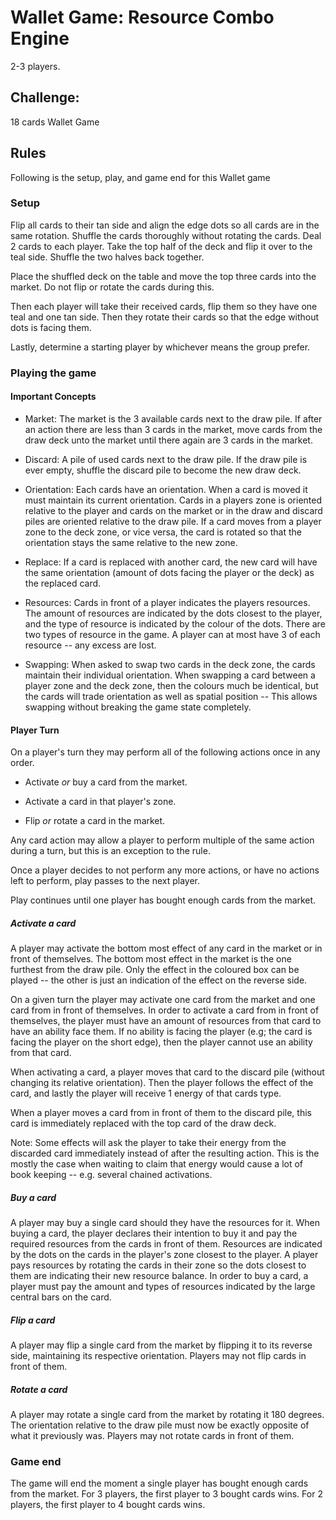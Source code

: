 # Wallet Game: Resource Combo Engine
2-3 players.

## Challenge:
18 cards Wallet Game

## Rules
Following is the setup, play, and game end for this Wallet game

### Setup
Flip all cards to their tan side and align the edge dots so all cards are in the same rotation.
Shuffle the cards thoroughly without rotating the cards.
Deal 2 cards to each player.
Take the top half of the deck and flip it over to the teal side.
Shuffle the two halves back together.

Place the shuffled deck on the table and move the top three cards into the market.
Do not flip or rotate the cards during this.

Then each player will take their received cards, flip them so they have one teal and one tan side.
Then they rotate their cards so that the edge without dots is facing them.

Lastly, determine a starting player by whichever means the group prefer.

### Playing the game

#### Important Concepts

* Market: The market is the 3 available cards next to the draw pile. If after an action there are less than 3 cards in the market, move cards from the draw deck unto the market until there again are 3 cards in the market.

* Discard: A pile of used cards next to the draw pile. If the draw pile is ever empty, shuffle the discard pile to become the new draw deck.

* Orientation: Each cards have an orientation. When a card is moved it must maintain its current orientation. Cards in a players zone is oriented relative to the player and cards on the market or in the draw and discard piles are oriented relative to the draw pile. If a card moves from a player zone to the deck zone, or vice versa, the card is rotated so that the orientation stays the same relative to the new zone.

* Replace: If a card is replaced with another card, the new card will have the same orientation (amount of dots facing the player or the deck) as the replaced card.

* Resources: Cards in front of a player indicates the players resources. The amount of resources are indicated by the dots closest to the player, and the type of resource is indicated by the colour of the dots. There are two types of resource in the game. A player can at most have 3 of each resource -- any excess are lost.

* Swapping: When asked to swap two cards in the deck zone, the cards maintain their individual orientation. When swapping a card between a player zone and the deck zone, then the colours much be identical, but the cards will trade orientation as well as spatial position -- This allows swapping without breaking the game state completely.

#### Player Turn
On a player's turn they may perform all of the following actions once in any order.

* Activate *or* buy a card from the market.

* Activate a card in that player's zone.

* Flip *or* rotate a card in the market.

Any card action may allow a player to perform multiple of the same action during a turn, but this is an exception to the rule.

Once a player decides to not perform any more actions, or have no actions left to perform, play passes to the next player.

Play continues until one player has bought enough cards from the market.

##### Activate a card
A player may activate the bottom most effect of any card in the market or in front of themselves.
The bottom most effect in the market is the one furthest from the draw pile.
Only the effect in the coloured box can be played -- the other is just an indication of the effect on the reverse side.

On a given turn the player may activate one card from the market and one card from in front of themselves.
In order to activate a card from in front of themselves, the player must have an amount of resources from that card to have an ability face them.
If no ability is facing the player (e.g; the card is facing the player on the short edge), then the player cannot use an ability from that card.

When activating a card, a player moves that card to the discard pile (without changing its relative orientation).
Then the player follows the effect of the card, and lastly the player will receive 1 energy of that cards type.

When a player moves a card from in front of them to the discard pile, this card is immediately replaced with the top card of the draw deck.

Note: Some effects will ask the player to take their energy from the discarded card immediately instead of after the resulting action.
This is the mostly the case when waiting to claim that energy would cause a lot of book keeping -- e.g. several chained activations.

##### Buy a card
A player may buy a single card should they have the resources for it.
When buying a card, the player declares their intention to buy it and pay the required resources from the cards in front of them.
Resources are indicated by the dots on the cards in the player's zone closest to the player.
A player pays resources by rotating the cards in their zone so the dots closest to them are indicating their new resource balance.
In order to buy a card, a player must pay the amount and types of resources indicated by the large central bars on the card.

##### Flip a card
A player may flip a single card from the market by flipping it to its reverse side, maintaining its respective orientation.
Players may not flip cards in front of them.

##### Rotate a card
A player may rotate a single card from the market by rotating it 180 degrees.
The orientation relative to the draw pile must now be exactly opposite of what it previously was.
Players may not rotate cards in front of them.


### Game end
The game will end the moment a single player has bought enough cards from the market.
For 3 players, the first player to 3 bought cards wins.
For 2 players, the first player to 4 bought cards wins.